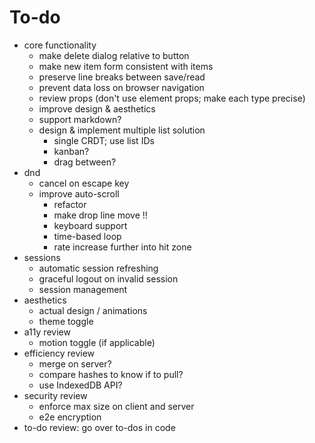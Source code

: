 # To-do

- core functionality
  - make delete dialog relative to button
  - make new item form consistent with items
  - preserve line breaks between save/read
  - prevent data loss on browser navigation
  - review props (don't use element props; make each type precise)
  - improve design & aesthetics
  - support markdown?
  - design & implement multiple list solution
    - single CRDT; use list IDs
    - kanban?
    - drag between?
- dnd
  - cancel on escape key
  - improve auto-scroll
    - refactor
    - make drop line move !!
    - keyboard support
    - time-based loop
    - rate increase further into hit zone
- sessions
  - automatic session refreshing
  - graceful logout on invalid session
  - session management
- aesthetics
  - actual design / animations
  - theme toggle
- a11y review
  - motion toggle (if applicable)
- efficiency review
  - merge on server?
  - compare hashes to know if to pull?
  - use IndexedDB API?
- security review
  - enforce max size on client and server
  - e2e encryption
- to-do review: go over to-dos in code

